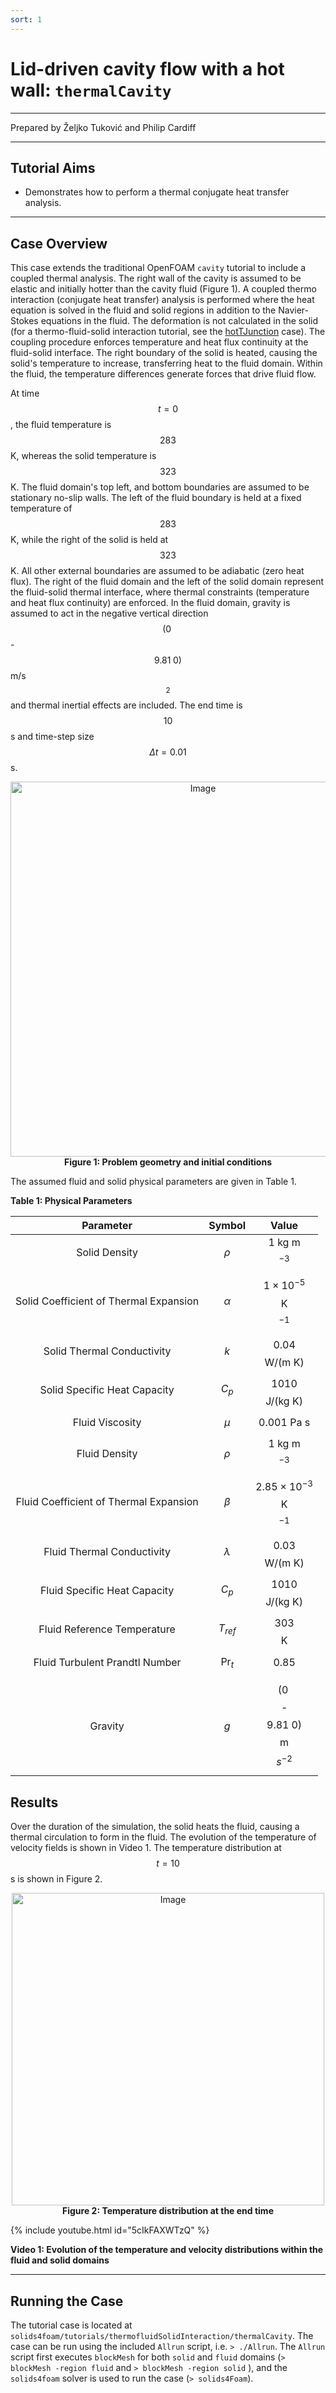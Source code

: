 ```yaml
---
sort: 1
---
```


# Lid-driven cavity flow with a hot wall: `thermalCavity`

---

Prepared by Željko Tuković and Philip Cardiff

---

## Tutorial Aims

- Demonstrates how to perform a thermal conjugate heat transfer analysis.

---

## Case Overview

This case extends the traditional OpenFOAM `cavity` tutorial to include a coupled thermal analysis. The right wall of the cavity is assumed to be elastic and initially hotter than the cavity fluid (Figure 1). A coupled thermo interaction (conjugate heat transfer) analysis is performed where the heat equation is solved in the fluid and solid regions in addition to the Navier-Stokes equations in the fluid. The deformation is not calculated in the solid (for a thermo-fluid-solid interaction tutorial, see the [hotTJunction](https://www.solids4foam.com/tutorials/more-tutorials/thermo-fluid-solid-interaction/hotTJunction.html) case). The coupling procedure enforces temperature and heat flux continuity at the fluid-solid interface. The right boundary of the solid is heated, causing the solid's temperature to increase, transferring heat to the fluid domain. Within the fluid, the temperature differences generate forces that drive fluid flow.

At time $$t = 0$$, the fluid temperature is $$283$$ K, whereas the solid temperature is $$323$$ K. The fluid domain's top left, and bottom boundaries are assumed to be stationary no-slip walls. The left of the fluid boundary is held at a fixed temperature of $$283$$ K, while the right of the solid is held at $$323$$ K. All other external boundaries are assumed to be adiabatic (zero heat flux). The right of the fluid domain and the left of the solid domain represent the fluid-solid thermal interface, where thermal constraints (temperature and heat flux continuity) are enforced. In the fluid domain, gravity is assumed to act in the negative vertical direction $$(0\;$$-$$9.81\; 0)$$ m/s$$^{2}$$ and thermal inertial effects are included. The end time is $$10$$ s and time-step size $$\Delta t = 0.01$$ s.

<div style="text-align: center;">
  <img src="./images/thermalCavity-geometry.png" alt="Image" width="600">
    <figcaption>
     <strong>Figure 1: Problem geometry and initial conditions</strong>
    </figcaption>
</div>

The assumed fluid and solid physical parameters are given in Table 1.

**Table 1: Physical Parameters**

| Parameter   | Symbol | Value    |
| :-----: | :---: | :---: |
| Solid Density | $$ \rho$$ | 1 kg m$$^{-3}$$ |
| Solid Coefficient of Thermal Expansion | $$ \alpha$$ | $$1\times10^{-5}$$ K$$^{-1}$$   |
| Solid Thermal Conductivity | $$k$$ | $$0.04$$ W/(m K)   |
| Solid Specific Heat Capacity | $$C_p$$ | $$1010$$ J/(kg K)   |
| Fluid Viscosity| $$\mu$$ | 0.001 Pa s  |
| Fluid Density | $$\rho$$ | 1 kg m$$^{-3}$$ |
| Fluid Coefficient of Thermal Expansion | $$ \beta$$ | $$2.85\times10^{-3}$$ K$$^{-1}$$   |
| Fluid Thermal Conductivity | $$\lambda$$ | $$0.03$$ W/(m K)   |
| Fluid Specific Heat Capacity | $$ C_p$$ | $$1010$$ J/(kg K)   |
| Fluid Reference Temperature | $$T_{ref}$$ | $$303$$ K   |
| Fluid Turbulent Prandtl Number | $$ \text{Pr}_t $$ | 0.85 |
| Gravity | $$g$$ | $$(0 \; $$-$$9.81 \; 0)$$  m $$s^{-2}$$ |

## Results

Over the duration of the simulation, the solid heats the fluid, causing a thermal circulation to form in the fluid. The evolution of the temperature of velocity fields is shown in Video 1. The temperature distribution at $$t = 10$$ s is shown in Figure 2.

<div style="text-align: center;">
  <img src="./images/thermalCavity-temperature.png" alt="Image" width="500">
    <figcaption>
     <strong>Figure 2: Temperature distribution at the end time</strong>
    </figcaption>
</div>

{% include youtube.html id="5cIkFAXWTzQ" %}

**Video 1: Evolution of the temperature and velocity distributions within the fluid and solid domains**

---

## Running the Case

The tutorial case is located at `solids4foam/tutorials/thermofluidSolidInteraction/thermalCavity`. The case can be run using the included `Allrun` script, i.e. `> ./Allrun`.  The `Allrun` script first executes `blockMesh` for both `solid` and `fluid` domains (`> blockMesh -region fluid` and `> blockMesh -region solid` ), and the `solids4foam` solver is used to run the case (`> solids4Foam`).
